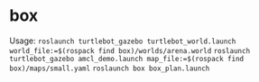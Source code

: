 # box
Usage: 
```roslaunch turtlebot_gazebo turtlebot_world.launch world_file:=$(rospack find box)/worlds/arena.world```
```roslaunch turtlebot_gazebo amcl_demo.launch map_file:=$(rospack find box)/maps/small.yaml```
```roslaunch box box_plan.launch```